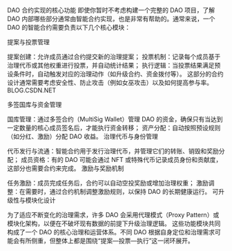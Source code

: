 DAO 合约实现的核心功能
即使你暂时不考虑构建一个完整的 DAO 项目，了解 DAO 内部哪些部分通常由智能合约实现，也是非常有帮助的。通常来说，一个 DAO 的智能合约需要负责以下几个核心模块：

提案与投票管理

提案创建：允许成员通过合约提交新的治理提案；
投票机制：记录每个成员基于治理代币或其他权重进行投票，并自动统计结果；
执行逻辑：当投票结果满足预设条件时，自动触发对应的治理动作（如升级合约、资金拨付等）。
这部分的合约设计通常需要考虑安全性、防止攻击（例如女巫攻击）以及如何提高参与率。
BLOG.CSDN.NET

多签国库与资金管理

国库管理：通过多签合约（MultiSig Wallet）管理 DAO 的资金，确保只有当达到一定数量的核心成员签名后，才能执行资金转移；
资产分配：自动按照预设规则（如分红、激励）分配 DAO 收益。
治理代币与身份管理

代币发行与流通：智能合约用于发行治理代币，并管理它们的转账、销毁和奖励分配；
成员资格：有的 DAO 可能会通过 NFT 或特殊代币记录成员身份和贡献度，这部分也需要合约来完成。
激励与奖励机制

任务激励：成员完成任务后，合约可以自动空投奖励或增加治理权重；
激励调整：在需要时，通过合约机制调整激励规则，以保持 DAO 的长期健康运行。
可升级性与模块化设计

为了适应不断变化的治理需求，许多 DAO 会采用代理模式（Proxy Pattern）或模块化架构，以便在不破坏现有数据的前提下升级治理逻辑。
这些功能模块共同构成了一个 DAO 的核心治理和运营体系。不同 DAO 根据自身定位和治理需求可能会有所侧重，但整体上都是围绕“提案—投票—执行”这一闭环展开。